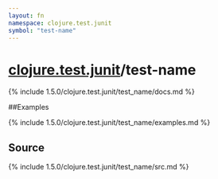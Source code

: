 ```yaml
---
layout: fn
namespace: clojure.test.junit
symbol: "test-name"
---
```


# [clojure.test.junit](../)/test-name

{% include 1.5.0/clojure.test.junit/test_name/docs.md %}

##Examples

{% include 1.5.0/clojure.test.junit/test_name/examples.md %}
## Source
{% include 1.5.0/clojure.test.junit/test_name/src.md %}

